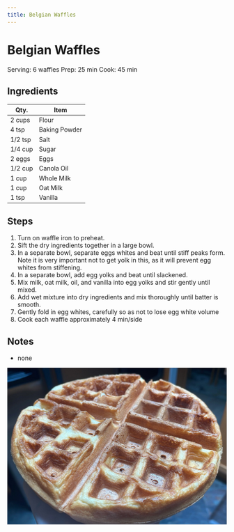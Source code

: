 ```yaml
---
title: Belgian Waffles
---
```


# Belgian Waffles

Serving: 6 waffles
Prep: 25 min
Cook: 45 min

## Ingredients

| Qty.    | Item          |
| ------- | ------------- |
| 2 cups  | Flour         |
| 4 tsp   | Baking Powder |
| 1/2 tsp | Salt          |
| 1/4 cup | Sugar         |
| 2 eggs  | Eggs          |
| 1/2 cup | Canola Oil    |
| 1 cup   | Whole Milk    |
| 1 cup   | Oat Milk      |
| 1 tsp   | Vanilla       |

## Steps

1.  Turn on waffle iron to preheat.
2.  Sift the dry ingredients together in a large bowl.
3.  In a separate bowl, separate eggs whites and beat until stiff peaks form.
    Note it is very important not to get yolk in this, as it will prevent egg
    whites from stiffening.
4.  In a separate bowl, add egg yolks and beat until slackened.
5.  Mix milk, oat milk, oil, and vanilla into egg yolks and stir gently until
    mixed.
6.  Add wet mixture into dry ingredients and mix thoroughly until batter is
    smooth.
7.  Gently fold in egg whites, carefully so as not to lose egg white volume
8.  Cook each waffle approximately 4 min/side

## Notes

- none

![belgian_waffles](img/belgian_waffles_1024x731.jpg)
